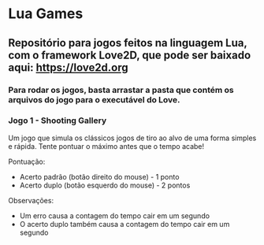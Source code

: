 # Lua Games

## Repositório para jogos feitos na linguagem Lua, com o framework Love2D, que pode ser baixado aqui: https://love2d.org

### Para rodar os jogos, basta arrastar a pasta que contém os arquivos do jogo para o executável do Love.

### Jogo 1 - Shooting Gallery

Um jogo que simula os clássicos jogos de tiro ao alvo de uma forma simples e rápida. Tente pontuar o máximo antes que o tempo acabe!

Pontuação:
- Acerto padrão (botão direito do mouse) - 1 ponto
- Acerto duplo (botão esquerdo do mouse) - 2 pontos

Observações:
- Um erro causa a contagem do tempo cair em um segundo
- O acerto duplo também causa a contagem do tempo cair em um segundo
